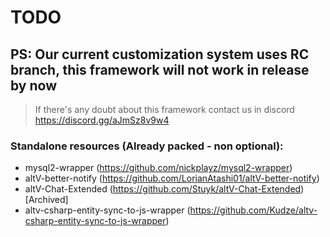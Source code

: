 # TODO
## PS: Our current customization system uses RC branch, this framework will not work in release by now

> If there's any doubt about this framework contact us in discord https://discord.gg/aJmSz8v9w4
### Standalone resources (Already packed - non optional):

- mysql2-wrapper (https://github.com/nickplayz/mysql2-wrapper)
- altV-better-notify (https://github.com/LorianAtashi01/altV-better-notify)
- altV-Chat-Extended (https://github.com/Stuyk/altV-Chat-Extended) [Archived]
- altv-csharp-entity-sync-to-js-wrapper (https://github.com/Kudze/altv-csharp-entity-sync-to-js-wrapper)